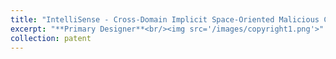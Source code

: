 ```yaml
---
title: "IntelliSense - Cross-Domain Implicit Space-Oriented Malicious Code Adversarial Detection and Source Tracking System, NO: 11285657"
excerpt: "**Primary Designer**<br/><img src='/images/copyright1.png'>"
collection: patent
---
```

